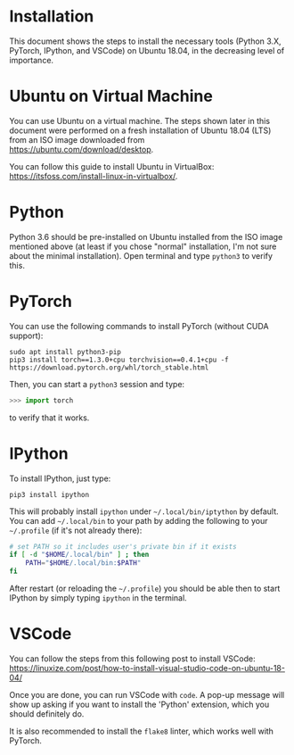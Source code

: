# Installation

This document shows the steps to install the necessary tools (Python 3.X,
PyTorch, IPython, and VSCode) on Ubuntu 18.04, in the decreasing level of
importance.


# Ubuntu on Virtual Machine

You can use Ubuntu on a virtual machine.  The steps shown later in this
document were performed on a fresh installation of Ubuntu 18.04 (LTS) from an
ISO image downloaded from https://ubuntu.com/download/desktop.

You can follow this guide to install Ubuntu in VirtualBox:
https://itsfoss.com/install-linux-in-virtualbox/.

<!---
I've additionally installed VirtualBox Guest Additions, which enable some nice
features:
* the guest screen takes the entire place dedicated to it
* bidirectional copy and paste
-->


# Python

Python 3.6 should be pre-installed on Ubuntu installed from the ISO image
mentioned above (at least if you chose "normal" installation, I'm not sure
about the minimal installation).  Open terminal and type `python3` to verify
this.


# PyTorch

You can use the following commands to install PyTorch (without CUDA support):

    sudo apt install python3-pip
    pip3 install torch==1.3.0+cpu torchvision==0.4.1+cpu -f https://download.pytorch.org/whl/torch_stable.html

<!---
This command is proposed at https://pytorch.org/ if you choose `pip` and no
`cuda` support.
-->

Then, you can start a `python3` session and type:
```python
>>> import torch
```
to verify that it works.


# IPython

To install IPython, just type:

    pip3 install ipython

This will probably install `ipython` under `~/.local/bin/iptython` by default.
You can add `~/.local/bin` to your path by adding the following to your `~/.profile`
(if it's not already there):

```bash
# set PATH so it includes user's private bin if it exists
if [ -d "$HOME/.local/bin" ] ; then
    PATH="$HOME/.local/bin:$PATH"
fi
```

After restart (or reloading the `~/.profile`) you should be able then to start
IPython by simply typing `ipython` in the terminal.


# VSCode

You can follow the steps from this following post to install VSCode:
https://linuxize.com/post/how-to-install-visual-studio-code-on-ubuntu-18-04/

<!---
wget -q https://packages.microsoft.com/keys/microsoft.asc -O- | sudo apt-key add -
sudo add-apt-repository "deb [arch=amd64] https://packages.microsoft.com/repos/vscode stable main"
-->

Once you are done, you can run VSCode with `code`.  A pop-up message will show
up asking if you want to install the 'Python' extension, which you should
definitely do.

It is also recommended to install the `flake8` linter, which works well with
PyTorch.
